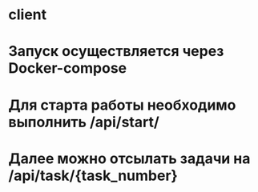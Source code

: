 # client
# Запуск осуществляется через Docker-compose
# Для старта работы необходимо выполнить /api/start/
# Далее можно отсылать задачи на /api/task/{task_number}
